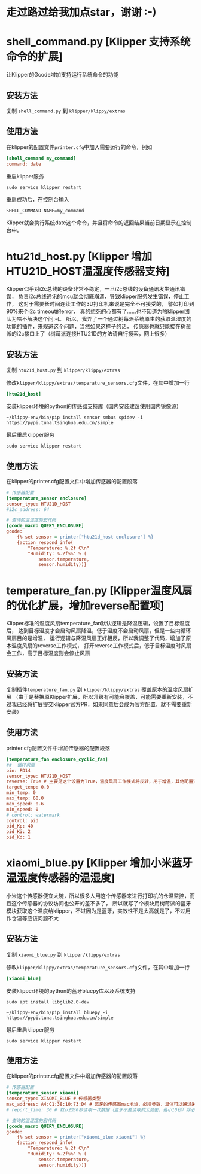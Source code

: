 # 走过路过给我加点star，谢谢 :-)


# shell_command.py [Klipper 支持系统命令的扩展]

让Klipper的Gcode增加支持运行系统命令的功能

## 安装方法
复制 `shell_command.py` 到 `klipper/klippy/extras`

## 使用方法
在klipper的配置文件`printer.cfg`中加入需要运行的命令，例如
```ini
[shell_command my_command]
command: date
```

重启klipper服务
```shell
sudo service klipper restart
```

重启成功后，在控制台输入
```
SHELL_COMMAND NAME=my_command
```
Klipper就会执行系统date这个命令，并且将命令的返回结果当前日期显示在控制台中。


# htu21d_host.py [Klipper 增加HTU21D_HOST温湿度传感器支持]

Klipper似乎对i2c总线的设备非常不稳定，一旦i2c总线的设备通讯发生通讯错误，
负责i2c总线通讯的mcu就会彻底崩溃，导致klipper服务发生错误，停止工作，
这对于需要长时间连续工作的3D打印机来说是完全不可接受的， 譬如打印到90%来个i2c timeout的error，
真的想死的心都有了……也不知道为啥klipper团队为啥不解决这个问:-(。
所以，我弄了一个通过树莓派系统原生的获取温湿度的功能的插件，来规避这个问题，当然如果这样子的话，
传感器也就只能接在树莓派的i2c接口上了（树莓派连接HTU21D的方法请自行搜索，网上很多）

## 安装方法
复制 `htu21d_host.py` 到 `klipper/klippy/extras`

修改`klipper/klippy/extras/temperature_sensors.cfg`文件，在其中增加一行
```ini
[htu21d_host]
```

安装klipper环境的python的传感器支持库（国内安装建议使用国内镜像源）
```shell
~/klippy-env/bin/pip install sensor smbus spidev -i https://pypi.tuna.tsinghua.edu.cn/simple
```

最后重启klipper服务
```shell
sudo service klipper restart
```

## 使用方法

在klipper的printer.cfg配置文件中增加传感器的配置段落
```ini
# 传感器配置
[temperature_sensor enclosure]
sensor_type: HTU21D_HOST
#i2c_address: 64

# 查询的温湿度的宏代码
[gcode_macro QUERY_ENCLOSURE]
gcode:
    {% set sensor = printer["htu21d_host enclosure"] %}
    {action_respond_info(
        "Temperature: %.2f C\n"
        "Humidity: %.2f%%" % (
            sensor.temperature,
            sensor.humidity))}
```

# temperature_fan.py [Klipper温度风扇的优化扩展，增加reverse配置项]

Klipper标准的温度风扇temperature_fan默认逻辑是降温逻辑，设置了目标温度后，
达到目标温度才会启动风扇降温，低于温度不会启动风扇，但是一些内循环风扇目的是增温，
运行逻辑与降温风扇正好相反，所以我调整了代码，增加了原本温度风扇的reverse工作模式，
打开reverse工作模式后，低于目标温度时风扇会工作，高于目标温度则会停止风扇

## 安装方法

复制插件`temperature_fan.py` 到 `klipper/klippy/extras` 覆盖原本的温度风扇扩展
（由于是替换原Klipper扩展，所以升级有可能会覆盖，可能需要重新安装，不过我已经将扩展提交klipper官方PR，如果同意后会成为官方配置，就不需要重新安装）

## 使用方法
printer.cfg配置文件中增加传感器的配置段落
```ini
[temperature_fan enclosure_cyclic_fan]
##	循环风扇
pin: PD14
sensor_type: HTU21D_HOST
reverse: True # 主要是这个设置为True，温度风扇工作模式将反转，用于增温，其他配置沿用你自己的配置即可
target_temp: 0.0
min_temp: 0
max_temp: 60.0
max_speed: 0.6
min_speed: 0
# control: watermark
control: pid
pid_Kp: 40
pid_Ki: 2
pid_Kd: 1
```


# xiaomi_blue.py [Klipper 增加小米蓝牙温湿度传感器的温湿度]

小米这个传感器便宜大碗，所以很多人用这个传感器来进行打印机的仓温监控，而且这个传感器的协议坊间也公开的差不多了，
所以就写了个模块用树莓派的蓝牙模块获取这个温度给klipper，不过因为是蓝牙，实效性不是太高就是了，不过用作仓温等应该问题不大

## 安装方法
复制 `xiaomi_blue.py` 到 `klipper/klippy/extras`

修改`klipper/klippy/extras/temperature_sensors.cfg`文件，在其中增加一行
```ini
[xiaomi_blue]
```

安装klipper环境的python的蓝牙bluepy库以及系统支持
```shell
sudo apt install libglib2.0-dev

~/klippy-env/bin/pip install bluepy -i https://pypi.tuna.tsinghua.edu.cn/simple
```

最后重启klipper服务
```shell
sudo service klipper restart
```

## 使用方法

在klipper的printer.cfg配置文件中增加传感器的配置段落
```ini
# 传感器配置
[temperature_sensor xiaomi]
sensor_type: XIAOMI_BLUE # 传感器类型
mac_address: A4:C1:38:10:73:D4 # 蓝牙的传感器mac地址，必须参数，具体可以通过米家连接蓝牙传感器后，通过传感器的关于设备菜单中获得
# report_time: 30 # 默认的30秒读取一次数据（蓝牙不要读取的太频密，最小10秒）非必需

# 查询的温湿度的宏代码
[gcode_macro QUERY_ENCLOSURE]
gcode:
    {% set sensor = printer["xiaomi_blue xiaomi"] %}
    {action_respond_info(
        "Temperature: %.2f C\n"
        "Humidity: %.2f%%" % (
            sensor.temperature,
            sensor.humidity))}

